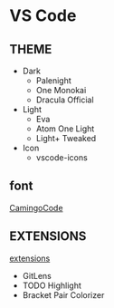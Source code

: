 # VS Code

## THEME

- Dark
  - Palenight
  - One Monokai
  - Dracula Official
- Light
  - Eva
  - Atom One Light
  - Light+ Tweaked
- Icon
  - vscode-icons

## font

[CamingoCode](https://www.fontsquirrel.com/fonts/camingocode)

## EXTENSIONS

[extensions](./extensions)

- GitLens
- TODO Highlight
- Bracket Pair Colorizer
